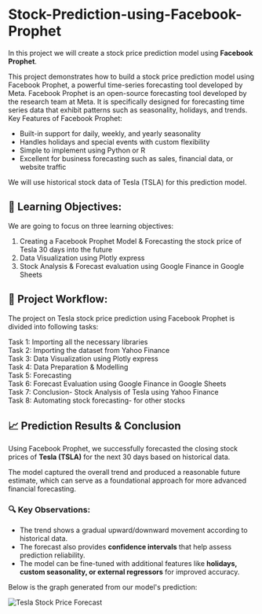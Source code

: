 # Stock-Prediction-using-Facebook-Prophet
In this project we will create a stock price prediction model using **Facebook Prophet**.

This project demonstrates how to build a stock price prediction model using Facebook Prophet, a powerful time-series forecasting tool developed by Meta.
Facebook Prophet is an open-source forecasting tool developed by the research team at Meta. It is specifically designed for forecasting time series data that exhibit patterns such as seasonality, holidays, and trends. </br>
Key Features of Facebook Prophet:

* Built-in support for daily, weekly, and yearly seasonality
* Handles holidays and special events with custom flexibility
* Simple to implement using Python or R
* Excellent for business forecasting such as sales, financial data, or website traffic </br>

We will use historical stock data of Tesla (TSLA) for this prediction model.

## 🎯 Learning Objectives:
We are going to focus on three learning objectives:

1) Creating a Facebook Prophet Model & Forecasting the stock price of Tesla 30 days into the future
2) Data Visualization using Plotly express
3) Stock Analysis & Forecast evaluation using Google Finance in Google Sheets

## 📌 Project Workflow:
The project on Tesla stock price prediction using Facebook Prophet is divided into following tasks:

Task 1: Importing all the necessary libraries </br>
Task 2: Importing the dataset from Yahoo Finance </br>
Task 3: Data Visualization using Plotly express </br>
Task 4: Data Preparation & Modelling </br>
Task 5: Forecasting </br>
Task 6: Forecast Evaluation using Google Finance in Google Sheets</br>
Task 7: Conclusion-  Stock Analysis of Tesla using Yahoo Finance </br>
Task 8: Automating stock forecasting- for other stocks

## 📈 Prediction Results & Conclusion

Using Facebook Prophet, we successfully forecasted the closing stock prices of **Tesla (TSLA)** for the next 30 days based on historical data.

The model captured the overall trend and produced a reasonable future estimate, which can serve as a foundational approach for more advanced financial forecasting.

### 🔍 Key Observations:
- The trend shows a gradual upward/downward movement according to historical data.
- The forecast also provides **confidence intervals** that help assess prediction reliability.
- The model can be fine-tuned with additional features like **holidays, custom seasonality, or external regressors** for improved accuracy.

Below is the graph generated from our model's prediction:

![Tesla Stock Price Forecast]()

